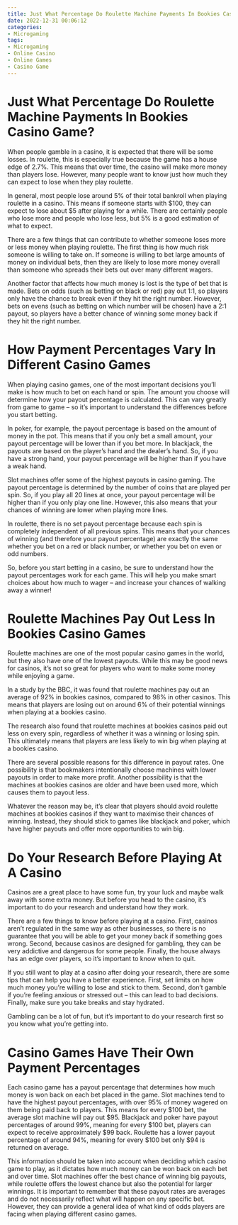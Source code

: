 ```yaml
---
title: Just What Percentage Do Roulette Machine Payments In Bookies Casino Game
date: 2022-12-31 00:06:12
categories:
- Microgaming
tags:
- Microgaming
- Online Casino
- Online Games
- Casino Game
---
```



#  Just What Percentage Do Roulette Machine Payments In Bookies Casino Game?

When people gamble in a casino, it is expected that there will be some losses. In roulette, this is especially true because the game has a house edge of 2.7%. This means that over time, the casino will make more money than players lose. However, many people want to know just how much they can expect to lose when they play roulette.

In general, most people lose around 5% of their total bankroll when playing roulette in a casino. This means if someone starts with $100, they can expect to lose about $5 after playing for a while. There are certainly people who lose more and people who lose less, but 5% is a good estimation of what to expect.

There are a few things that can contribute to whether someone loses more or less money when playing roulette. The first thing is how much risk someone is willing to take on. If someone is willing to bet large amounts of money on individual bets, then they are likely to lose more money overall than someone who spreads their bets out over many different wagers.

Another factor that affects how much money is lost is the type of bet that is made. Bets on odds (such as betting on black or red) pay out 1:1, so players only have the chance to break even if they hit the right number. However, bets on evens (such as betting on which number will be chosen) have a 2:1 payout, so players have a better chance of winning some money back if they hit the right number.

#  How Payment Percentages Vary In Different Casino Games

When playing casino games, one of the most important decisions you’ll make is how much to bet on each hand or spin. The amount you choose will determine how your payout percentage is calculated. This can vary greatly from game to game – so it’s important to understand the differences before you start betting.

In poker, for example, the payout percentage is based on the amount of money in the pot. This means that if you only bet a small amount, your payout percentage will be lower than if you bet more. In blackjack, the payouts are based on the player’s hand and the dealer’s hand. So, if you have a strong hand, your payout percentage will be higher than if you have a weak hand.

Slot machines offer some of the highest payouts in casino gaming. The payout percentage is determined by the number of coins that are played per spin. So, if you play all 20 lines at once, your payout percentage will be higher than if you only play one line. However, this also means that your chances of winning are lower when playing more lines.

In roulette, there is no set payout percentage because each spin is completely independent of all previous spins. This means that your chances of winning (and therefore your payout percentage) are exactly the same whether you bet on a red or black number, or whether you bet on even or odd numbers.

So, before you start betting in a casino, be sure to understand how the payout percentages work for each game. This will help you make smart choices about how much to wager – and increase your chances of walking away a winner!

#  Roulette Machines Pay Out Less In Bookies Casino Games 

Roulette machines are one of the most popular casino games in the world, but they also have one of the lowest payouts. While this may be good news for casinos, it’s not so great for players who want to make some money while enjoying a game.

In a study by the BBC, it was found that roulette machines pay out an average of 92% in bookies casinos, compared to 98% in other casinos. This means that players are losing out on around 6% of their potential winnings when playing at a bookies casino.

The research also found that roulette machines at bookies casinos paid out less on every spin, regardless of whether it was a winning or losing spin. This ultimately means that players are less likely to win big when playing at a bookies casino.

There are several possible reasons for this difference in payout rates. One possibility is that bookmakers intentionally choose machines with lower payouts in order to make more profit. Another possibility is that the machines at bookies casinos are older and have been used more, which causes them to payout less.

Whatever the reason may be, it’s clear that players should avoid roulette machines at bookies casinos if they want to maximise their chances of winning. Instead, they should stick to games like blackjack and poker, which have higher payouts and offer more opportunities to win big.

#  Do Your Research Before Playing At A Casino 

Casinos are a great place to have some fun, try your luck and maybe walk away with some extra money. But before you head to the casino, it’s important to do your research and understand how they work. 

There are a few things to know before playing at a casino. First, casinos aren’t regulated in the same way as other businesses, so there is no guarantee that you will be able to get your money back if something goes wrong. Second, because casinos are designed for gambling, they can be very addictive and dangerous for some people. Finally, the house always has an edge over players, so it’s important to know when to quit. 

If you still want to play at a casino after doing your research, there are some tips that can help you have a better experience. First, set limits on how much money you’re willing to lose and stick to them. Second, don’t gamble if you’re feeling anxious or stressed out – this can lead to bad decisions. Finally, make sure you take breaks and stay hydrated. 

Gambling can be a lot of fun, but it’s important to do your research first so you know what you’re getting into.

#  Casino Games Have Their Own Payment Percentages

Each casino game has a payout percentage that determines how much money is won back on each bet placed in the game. Slot machines tend to have the highest payout percentages, with over 95% of money wagered on them being paid back to players. This means for every $100 bet, the average slot machine will pay out $95. Blackjack and poker have payout percentages of around 99%, meaning for every $100 bet, players can expect to receive approximately $99 back. Roulette has a lower payout percentage of around 94%, meaning for every $100 bet only $94 is returned on average.

This information should be taken into account when deciding which casino game to play, as it dictates how much money can be won back on each bet and over time. Slot machines offer the best chance of winning big payouts, while roulette offers the lowest chance but also the potential for larger winnings. It is important to remember that these payout rates are averages and do not necessarily reflect what will happen on any specific bet. However, they can provide a general idea of what kind of odds players are facing when playing different casino games.